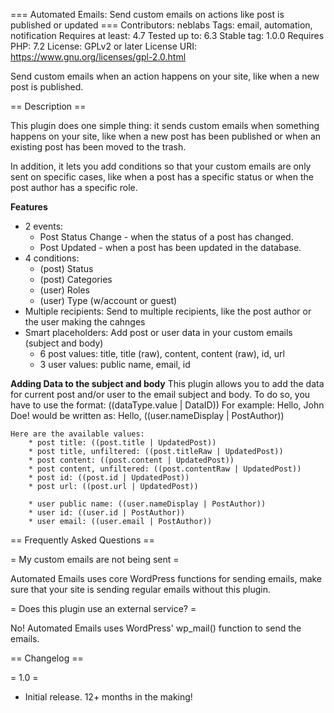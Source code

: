 === Automated Emails: Send custom emails on actions like post is published or updated  ===
Contributors: neblabs
Tags: email, automation, notification
Requires at least: 4.7
Tested up to: 6.3
Stable tag: 1.0.0
Requires PHP: 7.2
License: GPLv2 or later
License URI: https://www.gnu.org/licenses/gpl-2.0.html

Send custom emails when an action happens on your site, like when a new post is published.

== Description ==

This plugin does one simple thing: it sends custom emails when something happens on your site, like when a new post has been published or when an existing post has been moved to the trash.

In addition, it lets you add conditions so that your custom emails are only sent on specific cases, like when a post has a specific status or when the post author has a specific role.

**Features**

* 2 events: 
    * Post Status Change - when the status of a post has changed.
    * Post Updated - when a post has been updated in the database.
* 4 conditions:
    * (post) Status
    * (post) Categories
    * (user) Roles
    * (user) Type (w/account or guest)
* Multiple recipients: Send to multiple recipients, like the post author or the user making the cahnges
* Smart placeholders: Add post or user data in your custom emails (subject and body)
    * 6 post values: title, title (raw), content, content (raw), id, url
    * 3 user values: public name, email, id

**Adding Data to the subject and body**
This plugin allows you to add the data for current post and/or user to the email subject and body. To do so, you have to use the format: ((dataType.value | DataID))
    For example:
    Hello, John Doe! would be written as: Hello, ((user.nameDisplay | PostAuthor))

    Here are the available values:
        * post title: ((post.title | UpdatedPost))
        * post title, unfiltered: ((post.titleRaw | UpdatedPost))
        * post content: ((post.content | UpdatedPost))
        * post content, unfiltered: ((post.contentRaw | UpdatedPost))
        * post id: ((post.id | UpdatedPost))
        * post url: ((post.url | UpdatedPost))

        * user public name: ((user.nameDisplay | PostAuthor))
        * user id: ((user.id | PostAuthor))
        * user email: ((user.email | PostAuthor))

== Frequently Asked Questions ==

= My custom emails are not being sent =

Automated Emails uses core WordPress functions for sending emails, make sure that your site is sending regular emails without this plugin.

= Does this plugin use an external service? =

No! Automated Emails uses WordPress' wp_mail() function to send the emails.

== Changelog ==

= 1.0 =
* Initial release. 12+ months in the making!